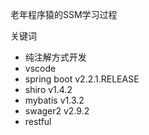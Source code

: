 ﻿老年程序猿的SSM学习过程

关键词
- 纯注解方式开发
- vscode
- spring boot v2.2.1.RELEASE
- shiro v1.4.2
- mybatis v1.3.2
- swager2 v2.9.2
- restful